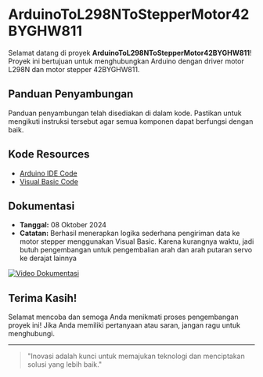 # ArduinoToL298NToStepperMotor42BYGHW811

Selamat datang di proyek **ArduinoToL298NToStepperMotor42BYGHW811**! Proyek ini bertujuan untuk menghubungkan Arduino dengan driver motor L298N dan motor stepper 42BYGHW811.

## Panduan Penyambungan

Panduan penyambungan telah disediakan di dalam kode. Pastikan untuk mengikuti instruksi tersebut agar semua komponen dapat berfungsi dengan baik.

## Kode Resources

- [Arduino IDE Code](Sketchoct8-narls.ino)
- [Visual Basic Code](KodeVisualBasic.vbw)

## Dokumentasi

- **Tanggal:** 08 Oktober 2024
- **Catatan:** Berhasil menerapkan logika sederhana pengiriman data ke motor stepper menggunakan Visual Basic. Karena kurangnya waktu, jadi butuh pengembangan untuk pengembalian arah dan arah putaran servo ke derajat lainnya

[![Video Dokumentasi](https://img.youtube.com/vi/bH4NXdtkI_Q/0.jpg)](https://youtu.be/bH4NXdtkI_Q)
## Terima Kasih!

Selamat mencoba dan semoga Anda menikmati proses pengembangan proyek ini! Jika Anda memiliki pertanyaan atau saran, jangan ragu untuk menghubungi.

---

> "Inovasi adalah kunci untuk memajukan teknologi dan menciptakan solusi yang lebih baik."

